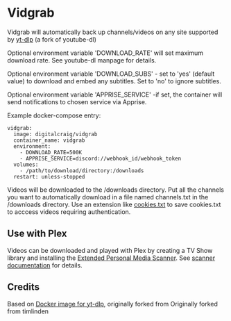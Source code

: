 # Vidgrab

Vidgrab will automatically back up channels/videos on any site supported by [yt-dlp](https://github.com/yt-dlp/yt-dlp) (a fork of youtube-dl)

Optional environment variable 'DOWNLOAD_RATE' will set maximum download rate. See youtube-dl manpage for details.

Optional environment variable 'DOWNLOAD_SUBS' - set to 'yes' (default value) to download and embed any subtitles. Set to 'no' to ignore subtitles.

Optional environment variable 'APPRISE_SERVICE' -if set, the container will send notifications to chosen service via Apprise.

Example docker-compose entry:

```
vidgrab:
  image: digitalcraig/vidgrab
  container_name: vidgrab
  environment:
    - DOWNLOAD_RATE=500K
    - APPRISE_SERVICE=discord://webhook_id/webhook_token
  volumes:
    - /path/to/download/directory:/downloads
  restart: unless-stopped
```

Videos will be downloaded to the /downloads directory. Put all the channels you want to automatically download in a file named channels.txt in the /downloads directory. Use an extension like [cookies.txt](https://addons.mozilla.org/en-US/firefox/addon/cookies-txt/?utm_source=addons.mozilla.org&utm_medium=referral&utm_content=search) to save cookies.txt to acccess videos requiring authentication.

## Use with Plex
Videos can be downloaded and played with Plex by creating a TV Show library and installing the [Extended Personal Media Scanner](https://bitbucket.org/mjarends/plex-scanners). See [scanner documentation](https://bitbucket.org/mjarends/extendedpersonalmedia-agent.bundle/src/master/README.md) for details.


## Credits
Based on [Docker image for yt-dlp](https://github.com/abstrakct/docker-yt-dlp), originally forked from Originally forked from timlinden